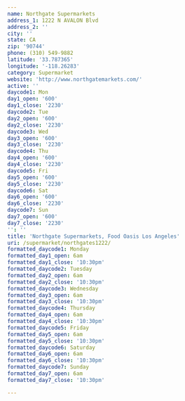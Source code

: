 ```yaml
---
name: Northgate Supermarkets
address_1: 1222 N AVALON Blvd
address_2: ''
city: ''
state: CA
zip: '90744'
phone: (310) 549-9882
latitude: '33.787365'
longitude: '-118.26283'
category: Supermarket
website: 'http://www.northgatemarkets.com/'
active: ''
daycode1: Mon
day1_open: '600'
day1_close: '2230'
daycode2: Tue
day2_open: '600'
day2_close: '2230'
daycode3: Wed
day3_open: '600'
day3_close: '2230'
daycode4: Thu
day4_open: '600'
day4_close: '2230'
daycode5: Fri
day5_open: '600'
day5_close: '2230'
daycode6: Sat
day6_open: '600'
day6_close: '2230'
daycode7: Sun
day7_open: '600'
day7_close: '2230'
'': ''
title: 'Northgate Supermarkets, Food Oasis Los Angeles'
uri: /supermarket/northgates1222/
formatted_daycode1: Monday
formatted_day1_open: 6am
formatted_day1_close: '10:30pm'
formatted_daycode2: Tuesday
formatted_day2_open: 6am
formatted_day2_close: '10:30pm'
formatted_daycode3: Wednesday
formatted_day3_open: 6am
formatted_day3_close: '10:30pm'
formatted_daycode4: Thursday
formatted_day4_open: 6am
formatted_day4_close: '10:30pm'
formatted_daycode5: Friday
formatted_day5_open: 6am
formatted_day5_close: '10:30pm'
formatted_daycode6: Saturday
formatted_day6_open: 6am
formatted_day6_close: '10:30pm'
formatted_daycode7: Sunday
formatted_day7_open: 6am
formatted_day7_close: '10:30pm'

---
```

